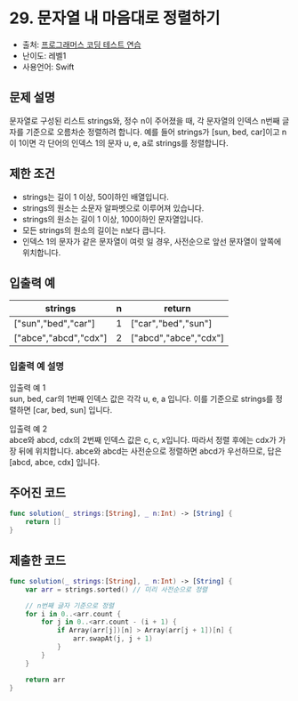 # 29. 문자열 내 마음대로 정렬하기      

- 출처: [프로그래머스 코딩 테스트 연습](https://programmers.co.kr/learn/challenges)
- 난이도: 레벨1
- 사용언어: Swift



## 문제 설명  

문자열로 구성된 리스트 strings와, 정수 n이 주어졌을 때, 각 문자열의 인덱스 n번째 글자를 기준으로 오름차순 정렬하려 합니다. 예를 들어 strings가 [sun, bed, car]이고 n이 1이면 각 단어의 인덱스 1의 문자 u, e, a로 strings를 정렬합니다.



## 제한 조건   

- strings는 길이 1 이상, 50이하인 배열입니다.
- strings의 원소는 소문자 알파벳으로 이루어져 있습니다.
- strings의 원소는 길이 1 이상, 100이하인 문자열입니다.
- 모든 strings의 원소의 길이는 n보다 큽니다.
- 인덱스 1의 문자가 같은 문자열이 여럿 일 경우, 사전순으로 앞선 문자열이 앞쪽에 위치합니다.



## 입출력 예  

| strings               | n | return                |
| --------------------- | - | --------------------- |
| ["sun","bed","car"]   | 1 | ["car","bed","sun"]   |
| ["abce","abcd","cdx"] | 2 | ["abcd","abce","cdx"] |

### 입출력 예 설명  
입출력 예 1 <br/>
sun, bed, car의 1번째 인덱스 값은 각각 u, e, a 입니다. 이를 기준으로 strings를 정렬하면 [car, bed, sun] 입니다.

입출력 예 2 <br/>
abce와 abcd, cdx의 2번째 인덱스 값은 c, c, x입니다. 따라서 정렬 후에는 cdx가 가장 뒤에 위치합니다. abce와 abcd는 사전순으로 정렬하면 abcd가 우선하므로, 답은 [abcd, abce, cdx] 입니다.


## 주어진 코드  

~~~swift
func solution(_ strings:[String], _ n:Int) -> [String] {
    return []
}
~~~



## 제출한 코드  

~~~swift
func solution(_ strings:[String], _ n:Int) -> [String] {
    var arr = strings.sorted() // 미리 사전순으로 정렬

    // n번째 글자 기준으로 정렬
    for i in 0..<arr.count {
        for j in 0..<arr.count - (i + 1) {
            if Array(arr[j])[n] > Array(arr[j + 1])[n] {
                arr.swapAt(j, j + 1)
            }
        }
    }

    return arr
}
~~~
